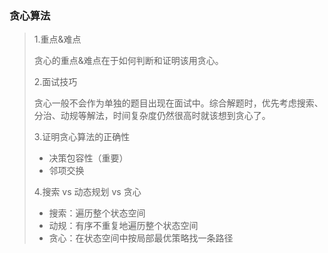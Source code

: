 ### 贪心算法

> 1.重点&难点
> 
> 贪心的重点&难点在于如何判断和证明该用贪心。
> 
> 2.面试技巧
> 
> 贪心一般不会作为单独的题目出现在面试中。综合解题时，优先考虑搜索、分治、动规等解法，时间复杂度仍然很高时就该想到贪心了。 
> 
> 3.证明贪心算法的正确性
> - 决策包容性（重要）
> - 邻项交换
> 
> 4.搜索 vs 动态规划 vs 贪心
> - 搜索：遍历整个状态空间
> - 动规：有序不重复地遍历整个状态空间
> - 贪心：在状态空间中按局部最优策略找一条路径

